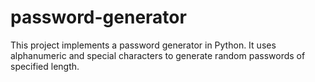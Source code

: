 # password-generator
This project implements a password generator in Python. It uses alphanumeric and special characters to generate random passwords of specified length.
